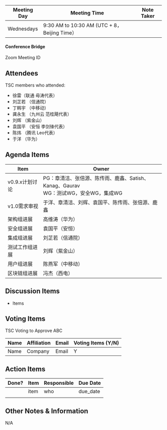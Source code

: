 | Meeting Day | Meeting Time                                 | Note Taker |
| ----------- | -------------------------------------------- | ---------- |
| Wednesdays  | 9:30 AM to 10:30 AM (UTC + 8，Beijing Time） |            |

#### Conference Bridge

Zoom Meeting ID





## Attendees

TSC members who attended:

- 徐雷（联通 毋涛代表）
-  刘芷若 （信通院）     
-  丁韩宇    （中移动）    
-  龚永生  （九州云 范桂飓代表）      
-  刘辉 （紫金山）    
- 袁国平  （安恒 李剑锋代表） 
-  陈炜 （腾讯 Leo代表）   
-  于洋 （华为）    

## Agenda Items

| Item           | Owner                                                        |
| -------------- | ------------------------------------------------------------ |
| v0.9.x计划讨论 | PG：章清洁、张倍源、陈传雨、鹿鑫、Satish、Kanag、Gaurav<br/>WG：测试WG，安全WG，集成WG |
| v1.0需求审视   | 于洋、章清洁、刘辉、袁国平、陈传雨、张倍源、鹿鑫             |
| 架构组进展     | 高维涛（华为）                                               |
| 安全组进展     | 袁国平（安恒）                                               |
| 集成组进展     | 刘芷若（信通院）                                             |
| 测试工作组进展 | 刘辉（紫金山）                                               |
| 用户组进展     | 陈燕军（中移动）                                             |
| 区块链组进展   | 冯杰（西电）                                                 |

## Discussion Items

- Items

## Voting Items

TSC Voting to Approve ABC

| **Name** | **Affiliation** | **Email** | **Voting Items (Y/N)** |
| -------- | --------------- | --------- | ---------------------- |
| Name     | Company         | Email     | Y                      |


## Action Items

| Done? | Item | Responsible | Due Date |
| ----- | ---- | ----------- | -------- |
|       | item | who         | due_date |
|       |      |             |          |

## Other Notes & Information

N/A
